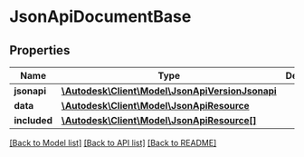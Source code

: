 # JsonApiDocumentBase

## Properties
Name | Type | Description | Notes
------------ | ------------- | ------------- | -------------
**jsonapi** | [**\Autodesk\Client\Model\JsonApiVersionJsonapi**](JsonApiVersionJsonapi.md) |  | [optional] 
**data** | [**\Autodesk\Client\Model\JsonApiResource**](JsonApiResource.md) |  | 
**included** | [**\Autodesk\Client\Model\JsonApiResource[]**](JsonApiResource.md) |  | [optional] 

[[Back to Model list]](../README.md#documentation-for-models) [[Back to API list]](../README.md#documentation-for-api-endpoints) [[Back to README]](../README.md)


